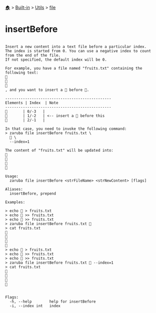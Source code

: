 <!--startTocHeader-->
[🏠](../../../README.md) > [Built-in](../../README.md) > [Utils](../README.md) > [file](README.md)
# insertBefore
<!--endTocHeader-->

```

Insert a new content into a text file before a particular index.
The index is started from 0. You can use a negative index to count from the end of the file.
If not specified, the default index will be 0.

For example, you have a file named "fruits.txt" containing the following text:
🍊
🍓
🍇
, and you want to insert a 🍕 before 🍓.

------------------------------------------------
Elements | Index  | Note
------------------------------------------------
🍊       | 0/-3   |
🍓       | 1/-2   | <-- insert a 🍕 before this
🍇       | 2/-1   |

In that case, you need to invoke the following command:
> zaruba file insertBefore fruits.txt \
  🍕 \
  --index=1

The content of "fruits.txt" will be updated into:
🍊
🍕
🍓
🍇

Usage:
  zaruba file insertBefore <strFileName> <strNewContent> [flags]

Aliases:
  insertBefore, prepend

Examples:

> echo 🍊 > fruits.txt
> echo 🍓 >> fruits.txt
> echo 🍇 >> fruits.txt
> zaruba file insertBefore fruits.txt 🍕
> cat fruits.txt
🍕
🍊
🍓
🍇
> echo 🍊 > fruits.txt
> echo 🍓 >> fruits.txt
> echo 🍇 >> fruits.txt
> zaruba file insertBefore fruits.txt 🍕 --index=1
> cat fruits.txt
🍊
🍕
🍓
🍇


Flags:
  -h, --help        help for insertBefore
  -i, --index int   index

```

<!--startTocSubtopic-->
<!--endTocSubtopic-->